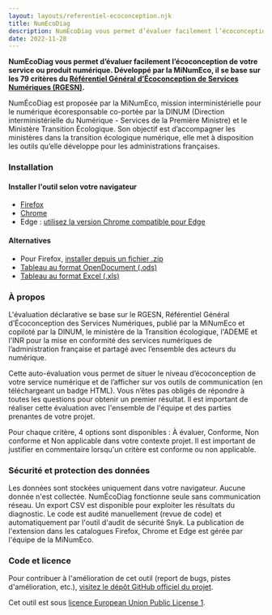```yaml
---
layout: layouts/referentiel-ecoconception.njk
title: NumEcoDiag
description: NumEcoDiag vous permet d’évaluer facilement l’écoconception de votre service ou produit numérique. Développé par la MiNumEco, il se base sur les 79 critères du Référentiel Général d’Écoconception de Services Numériques (RGESN).
date: 2022-11-28
---
```


**NumEcoDiag vous permet d’évaluer facilement l’écoconception de votre service ou produit numérique. Développé par la MiNumEco, il se base sur les 79 critères du [Référentiel Général d’Écoconception de Services Numériques (RGESN)](/publications/referentiel-general-ecoconception/).**

NumÉcoDiag est proposée par la MiNumEco, mission interministérielle pour le numérique écoresponsable co-portée par la DINUM (Direction interministérielle du Numérique - Services de la Première Ministre) et le Ministère Transition Écologique. Son objectif est d’accompagner les ministères dans la transition écologique numérique, elle met à disposition les outils qu’elle développe pour les administrations françaises.

### Installation

#### Installer l'outil selon votre navigateur

* [Firefox](https://addons.mozilla.org/fr/firefox/addon/num%C3%A9codiag/)
* [Chrome](https://chrome.google.com/webstore/detail/num%C3%A9codiag/fhdeahmddgflanbgilcglipaeofmcabc?hl=fr)
* Edge : [utilisez la version Chrome compatible pour Edge](https://addons.mozilla.org/fr/firefox/addon/num%C3%A9codiag/)

#### Alternatives

* Pour Firefox, [installer depuis un fichier .zip](/docs/2022/numecodiag-firefox-1.0.2.zip)
* [Tableau au format OpenDocument (.ods)](/docs/2022/NumEcoDiag-feuille.ods)
* [Tableau au format Excel (.xls)](/docs/2022/NumEcoDiag-feuille.xls)

### À propos

L'évaluation déclarative se base sur le RGESN, Référentiel Général d’Écoconception des Services Numériques, publié par la MiNumEco et copiloté par la DINUM, le ministère de la Transition écologique, l'ADEME et l'INR pour la mise en conformité des services numériques de l’administration française et partagé avec l’ensemble des acteurs du numérique.

Cette auto-évaluation vous permet de situer le niveau d’écoconception de votre service numérique et de l’afficher sur vos outils de communication (en téléchargeant un badge HTML). Vous n’êtes pas obligés de répondre à toutes les questions pour obtenir un premier résultat. Il est important de réaliser cette évaluation avec l'ensemble de l'équipe et des parties prenantes de votre projet.

Pour chaque critère, 4 options sont disponibles : À évaluer, Conforme, Non conforme et Non applicable dans votre contexte projet. Il est important de justifier en commentaire lorsqu'un critère est conforme ou non applicable.

### Sécurité et protection des données

Les données sont stockées uniquement dans votre navigateur. Aucune donnée n'est collectée. NumÉcoDiag fonctionne seule sans communication réseau. Un export CSV est disponible pour exploiter les résultats du diagnostic. Le code est audité manuellement (revue de code) et automatiquement par l'outil d'audit de sécurité Snyk. La publication de l'extension dans les catalogues Firefox, Chrome et Edge est gérée par l'équipe de la MiNumEco.

### Code et licence

Pour contribuer à l'amélioration de cet outil (report de bugs, pistes d'amélioration, etc.), [visitez le dépôt GitHub officiel du projet](https://github.com/DISIC/NumEcoDiag/).

Cet outil est sous [licence European Union Public License 1](https://joinup.ec.europa.eu/sites/default/files/inline-files/EUPL%20v1_2%20FR.txt).

